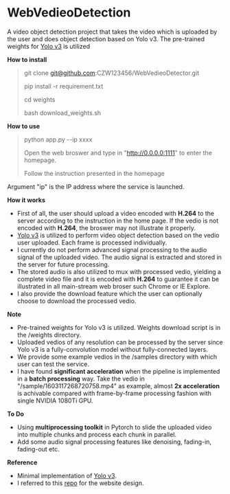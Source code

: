 # WebVedieoDetection

A video object detection project that takes the video which is uploaded by the user and does object
detection based on Yolo v3. The pre-trained weights for [Yolo v3](https://github.com/eriklindernoren/PyTorch-YOLOv3) is utilized

**How to install**
> git clone git@github.com:CZW123456/WebVedieoDetector.git
>
> pip install -r requirement.txt
> 
> cd weights
>
> bash download_weights.sh

**How to use** 
> python app.py --ip xxxx
>
> Open the web broswer and type in "http://0.0.0.0:1111" to enter the homepage.
>
> Follow the instruction presented in the homepage

Argument "ip" is the IP address where the service is launched.

**How it works**
+ First of all, the user should upload a video encoded with **H.264** to the server according to the instruction in the home page. If the vedio is not encoded with **H.264**, the broswer may not illustrate it properly.
+ [Yolo v3](https://github.com/eriklindernoren/PyTorch-YOLOv3) is utilized to perform video object detection based on the vedio user uploaded. Each frame is processed individually.
+ I currently do not perform advanced signal processing to the audio signal of the uploaded video. The audio signal is extracted and stored in the server for future processing. 
+ The stored audio is also utilized to mux with processed vedio, yielding a complete video file and it is encoded with **H.264** to guarantee it can be illustrated in all main-stream web broser such Chrome or IE Explore.
+ I also provide the download feature which the user can optionally choose to download the processed vedio.

**Note**
+ Pre-trained weights for Yolo v3 is utilized. Weights download script is in the /weights directory. 
+ Uploaded vedios of any resolution can be processed by the server since Yolo v3 is a fully-convolution model without fully-connected layers.
+ We provide some example vedios in the /samples directory with which user can test the service.
+ I have found **significant acceleration** when the pipeline is implemented in a **batch processing** way. Take the vedio in "/sample/1603117268720758.mp4" as example, almost **2x acceleration** is achivable compared with frame-by-frame processing fashion with single NVIDIA 1080Ti GPU.


**To Do**
+ Using **multiprocessing toolkit** in Pytorch to slide the uploaded video into multiple chunks and process each chunk in parallel.
+ Add some audio signal processing features like denoising, fading-in, fading-out etc.

**Reference**
+ Minimal implementation of [Yolo v3](https://github.com/eriklindernoren/PyTorch-YOLOv3).
+ I referred to this [repo](https://github.com/boblef/auto_transcript) for the website design.